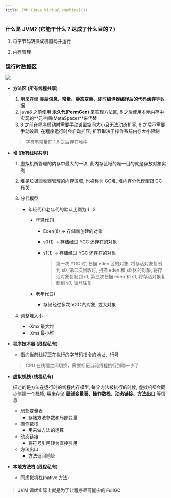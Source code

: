 ```yaml
---
title: JVM (Java Virtual Machine)(1)
---
```



### 什么是 JVM? (它能干什么？达成了什么目的？)

1. 将字节码转换成机器码并运行

2. 内存管理

### 运行时数据区

![](https://gitee.com/Lyingfromyou/blog_img/raw/master/img/JVM运行时数据区.png)

- **方法区 (所有线程共享)**

  1. 用来存储 **类型信息、常量、静态变量、即时编译器编译后的代码缓存**等数据
  2. java8 之前使用 **永久代(PermGen)** 来实现方法区, 8 之后使用本地内存中实现的**元空间(MetaSpace)**来代替
  3. 8 之前在程序启动时需要手动设置空间大小且无法动态扩容, 8 之后不需要手动设置, 在程序运行时会自动扩容, 扩容取决于操作系统内存大小限制

  > 字符串常量在 1.8 之后存在堆中

- **堆 (所有线程共享)**

  1. 虚拟机所管理的内存中最大的一块, 此内存区域的唯一目的就是存放对象实例

  2. 堆是垃圾回收器管理的内存区域, 也被称为 GC堆, 堆内存分代模型跟 GC 有关

  3. 分代模型

     - 年轻代和老年代的默认比例为 1 : 2

       - 年轻代(1)

         - Eden(8) -> 存储新创建的对象

         - s0(1) -> 存储经过 YGC 还存在的对象

         - s1(1) -> 存储经过 YGC 还存在的对象

           > 第一次 YGC 时, 扫描 eden 区的对象, 将存活对象复制到 s0, 第二次回收时, 扫描 eden 和 s0 区的对象, 将存活对象复制到 s1, 第三次扫描 eden 和 s1, 将存活对象复制到 s0, 循环往复

       - 老年代(2)

         - 存储经过多次 YGC 的对象, 或大对象

  4. 调整堆大小

     - -Xmx 最大堆
     - -Xms 最小堆

  

- **程序技术器 (线程私有)**

  - 指向当前线程正在执行的字节码指令的地址、行号

  > CPU 在线程之间切换，需要标记当前线程执行到哪一步了

- **虚拟机栈 (线程私有)**

  描述的是方法在运行时的线程内存模型, 每个方法被执行的时候, 虚拟机都会同步创建一个栈帧, 用来存储 **局部变量表、操作数栈、动态链接、方法出口** 等信息

  - 局部变量表
    - 存储方法参数和局部变量
  - 操作数栈
    - 用来做方法的运算
  - 动态链接
    - 将符号引用转为直接引用
  - 方法出口
    - 方法返回地址

- **本地方法栈 (线程私有)**

  - 同虚拟机栈(native 方法)

> #### **JVM 调优实际上就是为了让程序尽可能少的 FullGC**

